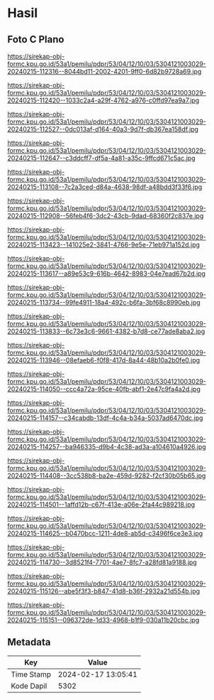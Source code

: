 # Hasil

## Foto C Plano

https://sirekap-obj-formc.kpu.go.id/53a1/pemilu/pdpr/53/04/12/10/03/5304121003029-20240215-112316--8044bd11-2002-4201-9ff0-6d82b9728a69.jpg

https://sirekap-obj-formc.kpu.go.id/53a1/pemilu/pdpr/53/04/12/10/03/5304121003029-20240215-112420--1033c2a4-a29f-4762-a976-c0ffd97ea9a7.jpg

https://sirekap-obj-formc.kpu.go.id/53a1/pemilu/pdpr/53/04/12/10/03/5304121003029-20240215-112527--0dc013af-d164-40a3-9d7f-db367ea158df.jpg

https://sirekap-obj-formc.kpu.go.id/53a1/pemilu/pdpr/53/04/12/10/03/5304121003029-20240215-112647--c3ddcff7-df5a-4a81-a35c-9ffcd671c5ac.jpg

https://sirekap-obj-formc.kpu.go.id/53a1/pemilu/pdpr/53/04/12/10/03/5304121003029-20240215-113108--7c2a3ced-d84a-4638-98df-a48bdd3f33f6.jpg

https://sirekap-obj-formc.kpu.go.id/53a1/pemilu/pdpr/53/04/12/10/03/5304121003029-20240215-112908--56feb4f6-3dc2-43cb-9dad-68360f2c837e.jpg

https://sirekap-obj-formc.kpu.go.id/53a1/pemilu/pdpr/53/04/12/10/03/5304121003029-20240215-113423--141025e2-3841-4766-9e5e-71eb971a152d.jpg

https://sirekap-obj-formc.kpu.go.id/53a1/pemilu/pdpr/53/04/12/10/03/5304121003029-20240215-113617--a89e53c9-616b-4642-8983-04e7ead67b2d.jpg

https://sirekap-obj-formc.kpu.go.id/53a1/pemilu/pdpr/53/04/12/10/03/5304121003029-20240215-113734--99fe4911-18a4-492c-b6fa-3bf68c8990eb.jpg

https://sirekap-obj-formc.kpu.go.id/53a1/pemilu/pdpr/53/04/12/10/03/5304121003029-20240215-113833--6c73e3c6-9661-4382-b7d8-ce77ade8aba2.jpg

https://sirekap-obj-formc.kpu.go.id/53a1/pemilu/pdpr/53/04/12/10/03/5304121003029-20240215-113946--08efaeb6-f0f8-417d-8a44-48b10a2b0fe0.jpg

https://sirekap-obj-formc.kpu.go.id/53a1/pemilu/pdpr/53/04/12/10/03/5304121003029-20240215-114050--ccc4a72a-95ce-40fb-abf1-2e47c9fa4a2d.jpg

https://sirekap-obj-formc.kpu.go.id/53a1/pemilu/pdpr/53/04/12/10/03/5304121003029-20240215-114157--c34cabdb-13df-4c4a-b34a-5037ad6470dc.jpg

https://sirekap-obj-formc.kpu.go.id/53a1/pemilu/pdpr/53/04/12/10/03/5304121003029-20240215-114257--ba946335-d9b4-4c38-ad3a-a104610a4926.jpg

https://sirekap-obj-formc.kpu.go.id/53a1/pemilu/pdpr/53/04/12/10/03/5304121003029-20240215-114408--3cc538b8-ba2e-459d-9282-f2cf30b05b65.jpg

https://sirekap-obj-formc.kpu.go.id/53a1/pemilu/pdpr/53/04/12/10/03/5304121003029-20240215-114501--1affd12b-c67f-413e-a06e-2fa44c989218.jpg

https://sirekap-obj-formc.kpu.go.id/53a1/pemilu/pdpr/53/04/12/10/03/5304121003029-20240215-114625--b0470bcc-1211-4de8-ab5d-c3496f6ce3e3.jpg

https://sirekap-obj-formc.kpu.go.id/53a1/pemilu/pdpr/53/04/12/10/03/5304121003029-20240215-114730--3d8521f4-7701-4ae7-8fc7-a28fd81a9188.jpg

https://sirekap-obj-formc.kpu.go.id/53a1/pemilu/pdpr/53/04/12/10/03/5304121003029-20240215-115126--abe5f3f3-b847-41d8-b36f-2932a21d554b.jpg

https://sirekap-obj-formc.kpu.go.id/53a1/pemilu/pdpr/53/04/12/10/03/5304121003029-20240215-115151--096372de-1d33-4968-b1f9-030a11b20cbc.jpg


## Metadata

| Key        | Value               |
| ---------- | ------------------- |
| Time Stamp | 2024-02-17 13:05:41 |
| Kode Dapil | 5302                |




